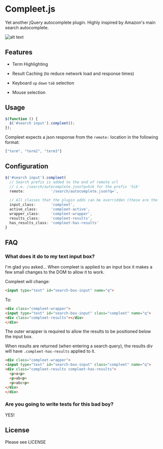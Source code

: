 # Compleet.js

Yet another jQuery autocomplete plugin. Highly inspired by Amazon's main search autocomplete.

![alt text][term-highlight]

## Features

* Term Highlighting

* Result Caching (to reduce network load and response times)

* Keyboard ```up``` ```down``` ```tab``` selection

* Mouse selection

## Usage

```javascript
$(function () {
  $('#search input').compleet();
});
```

Compleet expects a json response from the ```remote:``` location in the following format:

```javascript
["term", "term2", "term3"]
```

## Configuration
```javascript
$('#search input').compleet(
  // Search prefix is added to the end of remote url
  // i.e. /search/autocomplete.json?q=hik for the prefix 'hik'
  remote:            '/search/autocomplete.json?q=',
  
  // All classes that the plugin adds can be overridden (these are the defaults)
  input_class:       'compleet',
  active_class:      'compleet-active',
  wrapper_class:     'compleet-wrapper',
  results_class:     'compleet-results',
  has_results_class: 'compleet-has-results'
}
```

## FAQ
### What does it do to my text input box?

I'm glad you asked... When compleet is applied to an input box it makes a few small changes to the DOM to allow
it to work. 

Compleet will change:

```html
<input type="text" id="search-box-input" name="q">
```

To:

```html
<div class="compleet-wrapper">
<input type="text" id="search-box-input" class="compleet" name="q">
<div class="compleet-results"></div>
</div>
```

The outer wrapper is required to allow the results to be positioned below the input box.

When results are returned (when entering a search query), the results div will have ```.compleet-has-results``` applied to it.

```html
<div class="compleet-wrapper">
<input type="text" id="search-box-input" class="compleet" name="q">
<div class="compleet-results compleet-has-results">
  <p>a<p>
  <p>ab<p>
  <p>abc<p>
</div>
</div>
```

### Are you going to write tests for this bad boy?

YES!

## License

Please see LICENSE

[term-highlight]: http://compleet.s3.amazonaws.com/term-highlight.png
